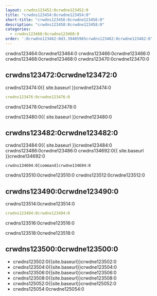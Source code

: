 ```yaml
---
layout: crwdns123452:0crwdne123452:0
title: "crwdns123454:0crwdne123454:0"
short-title: "crwdns123456:0crwdne123456:0"
description: "crwdns123458:0crwdne123458:0"
categories:
  - crwdns123460:0crwdne123460:0
order: ':0crwdne123462:0d3.39405965crwdns123462:0crwdne123462:0'
---
```

crwdns123464:0crwdne123464:0 crwdns123466:0crwdne123466:0 crwdns123468:0crwdne123468:0 crwdns123470:0crwdne123470:0

## crwdns123472:0crwdne123472:0

crwdns123474:0{{ site.baseurl }}crwdne123474:0

```yaml
crwdns123476:0crwdne123476:0
```

crwdns123478:0crwdne123478:0

crwdns123480:0{{ site.baseurl }}crwdne123480:0

## crwdns123482:0crwdne123482:0

crwdns123484:0{{ site.baseurl }}crwdne123484:0 crwdns123486:0crwdne123486:0 crwdns134692:0{{ site.baseurl }}crwdne134692:0

    crwdns134694:0[command]crwdne134694:0
    

crwdns123510:0crwdne123510:0 crwdns123512:0crwdne123512:0

## crwdns123490:0crwdne123490:0

crwdns123514:0crwdne123514:0

```yaml
crwdns123494:0crwdne123494:0
```

crwdns123516:0crwdne123516:0

crwdns123518:0crwdne123518:0

## crwdns123500:0crwdne123500:0

- crwdns123502:0{{site.baseurl}}crwdne123502:0
- crwdns123504:0{{site.baseurl}}crwdne123504:0
- crwdns123506:0{{site.baseurl}}crwdne123506:0
- crwdns123508:0{{site.baseurl}}crwdne123508:0
- crwdns125052:0{{site.baseurl}}crwdne125052:0
- crwdns125054:0crwdne125054:0